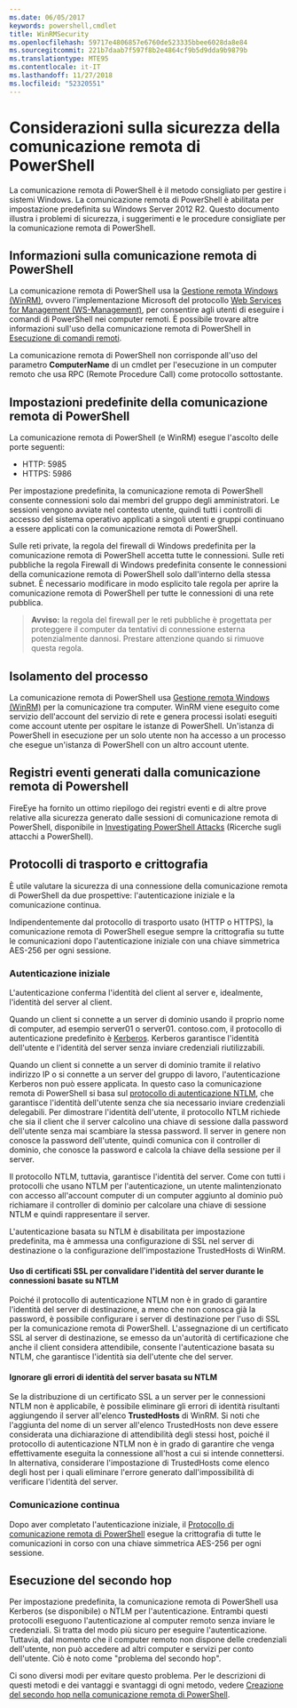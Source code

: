 ```yaml
---
ms.date: 06/05/2017
keywords: powershell,cmdlet
title: WinRMSecurity
ms.openlocfilehash: 59717e4806857e6760de523335bbee6028da8e84
ms.sourcegitcommit: 221b7daab7f597f8b2e4864cf9b5d9dda9b9879b
ms.translationtype: MTE95
ms.contentlocale: it-IT
ms.lasthandoff: 11/27/2018
ms.locfileid: "52320551"
---
```

# <a name="powershell-remoting-security-considerations"></a>Considerazioni sulla sicurezza della comunicazione remota di PowerShell

La comunicazione remota di PowerShell è il metodo consigliato per gestire i sistemi Windows. La comunicazione remota di PowerShell è abilitata per impostazione predefinita su Windows Server 2012 R2. Questo documento illustra i problemi di sicurezza, i suggerimenti e le procedure consigliate per la comunicazione remota di PowerShell.

## <a name="what-is-powershell-remoting"></a>Informazioni sulla comunicazione remota di PowerShell

La comunicazione remota di PowerShell usa la [Gestione remota Windows (WinRM)](https://msdn.microsoft.com/library/windows/desktop/aa384426.aspx), ovvero l'implementazione Microsoft del protocollo [Web Services for Management (WS-Management)](https://www.dmtf.org/sites/default/files/standards/documents/DSP0226_1.2.0.pdf), per consentire agli utenti di eseguire i comandi di PowerShell nei computer remoti. È possibile trovare altre informazioni sull'uso della comunicazione remota di PowerShell in [Esecuzione di comandi remoti](https://technet.microsoft.com/library/dd819505.aspx).

La comunicazione remota di PowerShell non corrisponde all'uso del parametro **ComputerName** di un cmdlet per l'esecuzione in un computer remoto che usa RPC (Remote Procedure Call) come protocollo sottostante.

## <a name="powershell-remoting-default-settings"></a>Impostazioni predefinite della comunicazione remota di PowerShell

La comunicazione remota di PowerShell (e WinRM) esegue l'ascolto delle porte seguenti:

- HTTP: 5985
- HTTPS: 5986

Per impostazione predefinita, la comunicazione remota di PowerShell consente connessioni solo dai membri del gruppo degli amministratori. Le sessioni vengono avviate nel contesto utente, quindi tutti i controlli di accesso del sistema operativo applicati a singoli utenti e gruppi continuano a essere applicati con la comunicazione remota di PowerShell.

Sulle reti private, la regola del firewall di Windows predefinita per la comunicazione remota di PowerShell accetta tutte le connessioni. Sulle reti pubbliche la regola Firewall di Windows predefinita consente le connessioni della comunicazione remota di PowerShell solo dall'interno della stessa subnet. È necessario modificare in modo esplicito tale regola per aprire la comunicazione remota di PowerShell per tutte le connessioni di una rete pubblica.

>**Avviso:** la regola del firewall per le reti pubbliche è progettata per proteggere il computer da tentativi di connessione esterna potenzialmente dannosi. Prestare attenzione quando si rimuove questa regola.

## <a name="process-isolation"></a>Isolamento del processo

La comunicazione remota di PowerShell usa [Gestione remota Windows (WinRM)](https://msdn.microsoft.com/library/windows/desktop/aa384426) per la comunicazione tra computer.
WinRM viene eseguito come servizio dell'account del servizio di rete e genera processi isolati eseguiti come account utente per ospitare le istanze di PowerShell. Un'istanza di PowerShell in esecuzione per un solo utente non ha accesso a un processo che esegue un'istanza di PowerShell con un altro account utente.

## <a name="event-logs-generated-by-powershell-remoting"></a>Registri eventi generati dalla comunicazione remota di Powershell

FireEye ha fornito un ottimo riepilogo dei registri eventi e di altre prove relative alla sicurezza generato dalle sessioni di comunicazione remota di PowerShell, disponibile in [Investigating PowerShell Attacks](https://www.fireeye.com/content/dam/fireeye-www/global/en/solutions/pdfs/wp-lazanciyan-investigating-powershell-attacks.pdf) (Ricerche sugli attacchi a PowerShell).

## <a name="encryption-and-transport-protocols"></a>Protocolli di trasporto e crittografia

È utile valutare la sicurezza di una connessione della comunicazione remota di PowerShell da due prospettive: l'autenticazione iniziale e la comunicazione continua.

Indipendentemente dal protocollo di trasporto usato (HTTP o HTTPS), la comunicazione remota di PowerShell esegue sempre la crittografia su tutte le comunicazioni dopo l'autenticazione iniziale con una chiave simmetrica AES-256 per ogni sessione.

### <a name="initial-authentication"></a>Autenticazione iniziale

L'autenticazione conferma l'identità del client al server e, idealmente, l'identità del server al client.

Quando un client si connette a un server di dominio usando il proprio nome di computer, ad esempio server01 o server01. contoso.com, il protocollo di autenticazione predefinito è [Kerberos](https://msdn.microsoft.com/library/windows/desktop/aa378747.aspx).
Kerberos garantisce l'identità dell'utente e l'identità del server senza inviare credenziali riutilizzabili.

Quando un client si connette a un server di dominio tramite il relativo indirizzo IP o si connette a un server del gruppo di lavoro, l'autenticazione Kerberos non può essere applicata. In questo caso la comunicazione remota di PowerShell si basa sul [protocollo di autenticazione NTLM](https://msdn.microsoft.com/library/windows/desktop/aa378749.aspx), che garantisce l'identità dell'utente senza che sia necessario inviare credenziali delegabili. Per dimostrare l'identità dell'utente, il protocollo NTLM richiede che sia il client che il server calcolino una chiave di sessione dalla password dell'utente senza mai scambiare la stessa password. Il server in genere non conosce la password dell'utente, quindi comunica con il controller di dominio, che conosce la password e calcola la chiave della sessione per il server.

Il protocollo NTLM, tuttavia, garantisce l'identità del server. Come con tutti i protocolli che usano NTLM per l'autenticazione, un utente malintenzionato con accesso all'account computer di un computer aggiunto al dominio può richiamare il controller di dominio per calcolare una chiave di sessione NTLM e quindi rappresentare il server.

L'autenticazione basata su NTLM è disabilitata per impostazione predefinita, ma è ammessa una configurazione di SSL nel server di destinazione o la configurazione dell'impostazione TrustedHosts di WinRM.

#### <a name="using-ssl-certificates-to-validate-server-identity-during-ntlm-based-connections"></a>Uso di certificati SSL per convalidare l'identità del server durante le connessioni basate su NTLM

Poiché il protocollo di autenticazione NTLM non è in grado di garantire l'identità del server di destinazione, a meno che non conosca già la password, è possibile configurare i server di destinazione per l'uso di SSL per la comunicazione remota di PowerShell. L'assegnazione di un certificato SSL al server di destinazione, se emesso da un'autorità di certificazione che anche il client considera attendibile, consente l'autenticazione basata su NTLM, che garantisce l'identità sia dell'utente che del server.

#### <a name="ignoring-ntlm-based-server-identity-errors"></a>Ignorare gli errori di identità del server basata su NTLM

Se la distribuzione di un certificato SSL a un server per le connessioni NTLM non è applicabile, è possibile eliminare gli errori di identità risultanti aggiungendo il server all'elenco **TrustedHosts** di WinRM. Si noti che l'aggiunta del nome di un server all'elenco TrustedHosts non deve essere considerata una dichiarazione di attendibilità degli stessi host, poiché il protocollo di autenticazione NTLM non è in grado di garantire che venga effettivamente eseguita la connessione all'host a cui si intende connettersi.
In alternativa, considerare l'impostazione di TrustedHosts come elenco degli host per i quali eliminare l'errore generato dall'impossibilità di verificare l'identità del server.


### <a name="ongoing-communication"></a>Comunicazione continua

Dopo aver completato l'autenticazione iniziale, il [Protocollo di comunicazione remota di PowerShell](https://msdn.microsoft.com/library/dd357801.aspx) esegue la crittografia di tutte le comunicazioni in corso con una chiave simmetrica AES-256 per ogni sessione.


## <a name="making-the-second-hop"></a>Esecuzione del secondo hop

Per impostazione predefinita, la comunicazione remota di PowerShell usa Kerberos (se disponibile) o NTLM per l'autenticazione. Entrambi questi protocolli eseguono l'autenticazione al computer remoto senza inviare le credenziali.
Si tratta del modo più sicuro per eseguire l'autenticazione. Tuttavia, dal momento che il computer remoto non dispone delle credenziali dell'utente, non può accedere ad altri computer e servizi per conto dell'utente.
Ciò è noto come "problema del secondo hop".

Ci sono diversi modi per evitare questo problema. Per le descrizioni di questi metodi e dei vantaggi e svantaggi di ogni metodo, vedere [Creazione del secondo hop nella comunicazione remota di PowerShell](PS-remoting-second-hop.md).